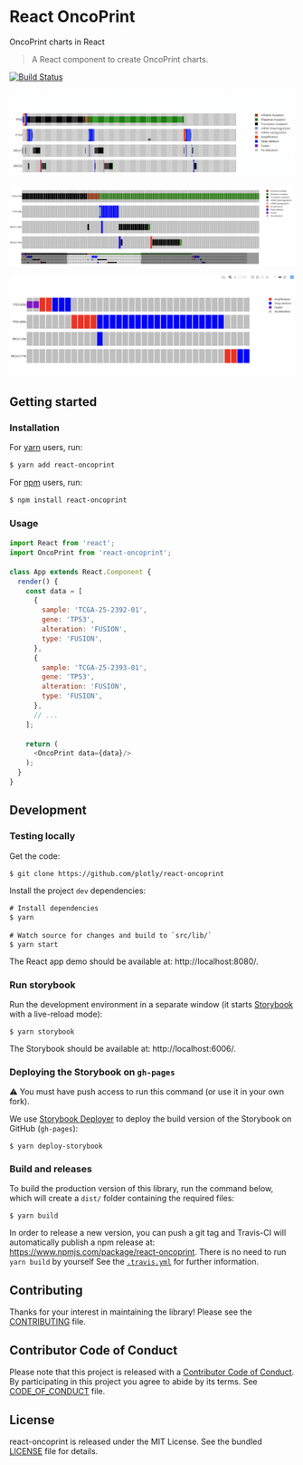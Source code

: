 # React OncoPrint

OncoPrint charts in React

> A React component to create OncoPrint charts.

[![Build
Status](https://travis-ci.org/plotly/react-oncoprint.svg?branch=master)](https://travis-ci.org/plotly/react-oncoprint)

![](./assets/react_oncoprint.gif)

![](./assets/picture_1.png)

![](./assets/picture_2.png)


## Getting started


### Installation

For [yarn](https://yarnpkg.com/en/) users, run:

```sh
$ yarn add react-oncoprint
```

For [npm](https://www.npmjs.com/) users, run:

```sh
$ npm install react-oncoprint
```


### Usage

```js
import React from 'react';
import OncoPrint from 'react-oncoprint';

class App extends React.Component {
  render() {
    const data = [
      {
        sample: 'TCGA-25-2392-01',
        gene: 'TP53',
        alteration: 'FUSION',
        type: 'FUSION',
      },
      {
        sample: 'TCGA-25-2393-01',
        gene: 'TP53',
        alteration: 'FUSION',
        type: 'FUSION',
      },
      // ...
    ];

    return (
      <OncoPrint data={data}/>
    );
  }
}
```


## Development


### Testing locally

Get the code:

```
$ git clone https://github.com/plotly/react-oncoprint
```

Install the project `dev` dependencies:

```
# Install dependencies
$ yarn

# Watch source for changes and build to `src/lib/`
$ yarn start
```

The React app demo should be available at: http://localhost:8080/.


### Run storybook

Run the development environment in a separate window (it starts
[Storybook](https://github.com/storybooks/storybook) with a live-reload mode):

```
$ yarn storybook
```

The Storybook should be available at: http://localhost:6006/.


### Deploying the Storybook on `gh-pages`

:warning: You must have push access to run this command (or use it in your own
fork).

We use [Storybook Deployer](https://github.com/storybooks/storybook-deployer) to
deploy the build version of the Storybook on GitHub (`gh-pages`):

```
$ yarn deploy-storybook
```


### Build and releases

To build the production version of this library, run the command below, which
will create a `dist/` folder containing the required files:

```
$ yarn build
```

In order to release a new version, you can push a git tag and Travis-CI will
automatically publish a npm release at:
https://www.npmjs.com/package/react-oncoprint. There is no need to run `yarn
build` by yourself See the [`.travis.yml`](.travis.yml) for further information.


## Contributing

Thanks for your interest in maintaining the library!
Please see the [CONTRIBUTING](CONTRIBUTING.md) file.


## Contributor Code of Conduct

Please note that this project is released with a [Contributor Code of
Conduct](http://contributor-covenant.org/). By participating in this project you
agree to abide by its terms. See [CODE_OF_CONDUCT](CODE_OF_CONDUCT.md) file.


## License

react-oncoprint is released under the MIT License. See the bundled
[LICENSE](LICENSE) file for details.
